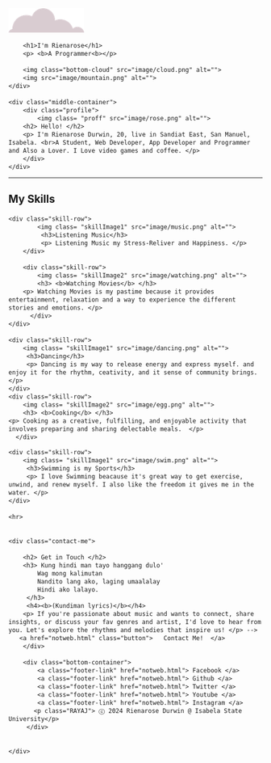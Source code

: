 <!DOCTYPE html>
<html lang="en">
<head>
    <meta charset="UTF-8">
    <meta http-equiv="X-UA-Compatible" content="IE=edge">
    <meta name="viewport" content="width=device-width, initial-scale=1.0">
    <link rel="icon" href="image/mountain.png">
    <link rel="stylesheet" href="css/style.css">
    <link rel="stylesheet" href="kulit.html">
    <link rel="preconnect" href="https://fonts.googleapis.com">
    <link rel="preconnect" href="https://fonts.gstatic.com" crossorigin>
    <link href="https://fonts.googleapis.com/css2?family=Indie+Flower&display=swap" rel="stylesheet">
    <link rel="preconnect" href="https://fonts.googleapis.com">
    <link rel="preconnect" href="https://fonts.gstatic.com" crossorigin>
    <link href="https://fonts.googleapis.com/css2?family=Indie+Flower&family=Nerko+One&display=swap" rel="stylesheet">
    
</head>
<body>
    <div class="top-container">
        <img class="top-cloud" src="image/cloud.png" alt="">

        <h1>I'm Rienarose</h1>
        <p> <b>A Programmer<b></p>

        <img class="bottom-cloud" src="image/cloud.png" alt="">
        <img src="image/mountain.png" alt="">
    </div>    
      
    <div class="middle-container">
        <div class="profile">
            <img class= "proff" src="image/rose.png" alt="">
        <h2> Hello! </h2>
        <p> I'm Rienarose Durwin, 20, live in Sandiat East, San Manuel, Isabela. <br>A Student, Web Developer, App Developer and Programmer and Also a Lover. I Love video games and coffee. </p>
        </div>
    </div>
 <hr>
    <div class="skills"></div>
    <h2><b> My Skills </b></h2>
    
    <div class="skill-row">
            <img class= "skillImage1" src="image/music.png" alt="">
             <h3>Listening Music</h3>
             <p> Listening Music my Stress-Reliver and Happiness. </p>
        </div>
    
        <div class="skill-row">
            <img class= "skillImage2" src="image/watching.png" alt="">
            <h3> <b>Watching Movies</b> </h3>
        <p> Watching Movies is my pastime because it provides  entertainment, relaxation and a way to experience the different stories and emotions. </p>
          </div>
    </div>

    <div class="skill-row">
        <img class= "skillImage1" src="image/dancing.png" alt="">
         <h3>Dancing</h3>
         <p> Dancing is my way to release energy and express myself. and enjoy it for the rhythm, ceativity, and it sense of community brings.  </p>
    </div>
    <div class="skill-row">
        <img class= "skillImage2" src="image/egg.png" alt="">
        <h3> <b>Cooking</b> </h3>
    <p> Cooking as a creative, fulfilling, and enjoyable activity that involves preparing and sharing delectable meals.  </p>
      </div>
</div>
    
    <div class="skill-row">
        <img class= "skillImage1" src="image/swim.png" alt="">
         <h3>Swimming is my Sports</h3>
         <p> I love Swimming beacause it's great way to get exercise, unwind, and renew myself. I also like the freedom it gives me in the water. </p>
    </div>

    <hr>


    <div class="contact-me">
        
        <h2> Get in Touch </h2>
        <h3> Kung hindi man tayo hanggang dulo'
            Wag mong kalimutan
            Nandito lang ako, laging umaalalay
            Hindi ako lalayo.
         </h3>
         <h4><b>(Kundiman lyrics)</b></h4>
        <p> If you're passionate about music and wants to connect, share insights, or discuss your fav genres and artist, I'd love to hear from you. Let's explore the rhythms and melodies that inspire us! </p> -->
       <a href="notweb.html" class="button">   Contact Me!  </a>
        </div>
       
        <div class="bottom-container">
            <a class="footer-link" href="notweb.html"> Facebook </a>
            <a class="footer-link" href="notweb.html"> Github </a>
            <a class="footer-link" href="notweb.html"> Twitter </a>
            <a class="footer-link" href="notweb.html"> Youtube </a>
            <a class="footer-link" href="notweb.html"> Instagram </a>
           <p class="RAYAJ"> ⓒ 2024 Rienarose Durwin @ Isabela State University</p> 
         </div>
       
    
    </div>

</body>
</html>
